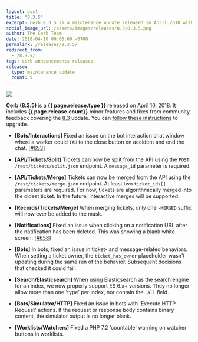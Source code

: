 ```yaml
---
layout: post
title: "8.3.5"
excerpt: Cerb 8.3.5 is a maintenance update released in April 2018 with 9 minor features and fixes from community feedback.
social_image_url: /assets/images/releases/8.3/8.3.5.png
author: The Cerb Team
date: 2018-04-10 00:00:00 -0700
permalink: /releases/8.3.5/
redirect_from:
  - /8.3.5/
tags: cerb announcements releases
release:
  type: maintenance update
  count: 9
---
```


<div class="cerb-screenshot">
<img src="{{page.social_image_url}}" class="screenshot">
</div>

**Cerb (8.3.5)** is a **{{ page.release.type }}** released on April 10, 2018. It includes **{{ page.release.count}}** minor features and fixes from community feedback covering the [8.3](/releases/8.3/) update.  You can [follow these instructions](/docs/upgrading/) to upgrade.

* **[Bots/Interactions]** Fixed an issue on the bot interaction chat window where a worker could `TAB` to the close button on accident and end the chat. [[#653](https://github.com/jstanden/cerb/issues/653)]

* **[API/Tickets/Split]** Tickets can now be split from the API using the `POST /rest/tickets/split.json` endpoint. A `message_id` parameter is required.

* **[API/Tickets/Merge]** Tickets can now be merged from the API using the `/rest/tickets/merge.json` endpoint. At least two `ticket_ids[]` parameters are required. For now, tickets are algorithmically merged into the oldest ticket. In the future, interactive merges will be supported.

* **[Records/Tickets/Merge]** When merging tickets, only one `-MERGED` suffix will now ever be added to the mask.

* **[Notifications]** Fixed an issue when clicking on a notification URL after the notification has been deleted. This was showing a blank white screen. [[#658](https://github.com/jstanden/cerb/issues/658)]

* **[Bots]** In bots, fixed an issue in ticket- and message-related behaviors. When setting a ticket owner, the `ticket_has_owner` placeholder wasn't updating during the same run of the behavior. Subsequent decisions that checked it could fail.

* **[Search/Elasticsearch]** When using Elasticsearch as the search engine for an index, we now properly support ES 6.x+ versions. They no longer allow more than one 'type' per index, nor contain the `_all` field.

* **[Bots/Simulator/HTTP]** Fixed an issue in bots with 'Execute HTTP Request' actions. If the request or response body contains binary content, the simulator output is no longer blank.

* **[Worklists/Watchers]** Fixed a PHP 7.2 'countable' warning on watcher buttons in worklists.

